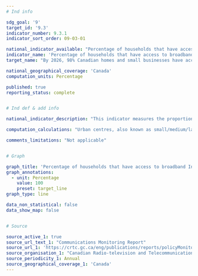 ```yaml
---
# Ind info

sdg_goal: '9'
target_id: '9.3'
indicator_number: 9.3.1
indicator_sort_order: 09-03-01

national_indicator_available: "Percentage of households that have access to broadband Internet service at speeds of 50/10 Mbps"
indicator_name: 'Percentage of households that have access to broadband Internet service at speeds of 50/10 Mbps'
target_name: "By 2026, 98% Canadian homes and small businesses have access to speeds of 50 Mbps download / 10 Mbps upload, with the goal of connecting all Canadians to these speeds by 2030"

national_geographical_coverage: 'Canada' 
computation_units: Percentage

published: true
reporting_status: complete


# Ind def & add info

national_indicator_description: "This indicator measures the proportion of households that have access to broadband internet service at speeds of 50 Mbps for downloads / 10 Mbps for uploads and unlimited data." 

computation_calculations: "Urban centres, also known as small/medium/large population centres, are defined as follows: small centres have populations between 1,000 and 29,999, medium centres have populations between 30,000 and 99,999, and large centres have populations greater than 100,000. Rural areas have populations of less than 1,000, or fewer than 400 people per square kilometre."

comments_limitations: "Not applicable"


# Graph 

graph_title: 'Percentage of households that have access to broadband Internet service at speeds of 50/10 Mbps'
graph_annotations:
  - unit: Percentage
    value: 100
    preset: target_line
graph_type: line

data_non_statistical: false
data_show_map: false


# Source

source_active_1: true
source_url_text_1: "Communications Monitoring Report"
source_url_1: 'https://crtc.gc.ca/eng/publications/reports/policyMonitoring/2020/cmr4.htm'
source_organisation_1: "Canadian Radio-television and Telecommunications Commission"
source_periodicity_1: Annual
source_geographical_coverage_1: 'Canada'
---
```


